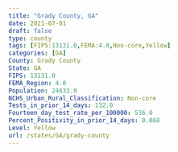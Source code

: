 ```yaml
---
title: "Grady County, GA"
date: 2021-07-01
draft: false
type: county
tags: [FIPS:13131.0,FEMA:4.0,Non-core,Yellow]
categories: [GA]
County: Grady County
State: GA
FIPS: 13131.0
FEMA_Region: 4.0
Population: 24633.0
NCHS_Urban_Rural_Classification: Non-core
Tests_in_prior_14_days: 132.0
Fourteen_day_test_rate_per_100000: 536.0
Percent_Positivity_in_prior_14_days: 0.068
Level: Yellow
url: /states/GA/grady-county
---
```



